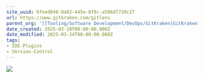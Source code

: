 ```yaml
---
site_uuid: 6feed048-8a82-445e-8f8c-a506d7720c27
url: https://www.gitkraken.com/gitlens
parent_org: '[[Tooling/Software Development/DevOps/GitKraken|GitKraken]]'
date_created: 2025-03-20T00:00:00.000Z
date_modified: 2025-03-24T00:00:00.000Z
tags:
- IDE-Plugins
- Version-Control
---
```







![](https://i.imgur.com/cWc5fcM.png)
